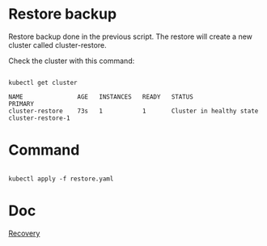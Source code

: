 
# Restore backup

Restore backup done in the previous script.
The restore will create a new cluster called cluster-restore.

Check the cluster with this command:

```

kubectl get cluster

NAME               AGE   INSTANCES   READY   STATUS                     PRIMARY
cluster-restore    73s   1           1       Cluster in healthy state   cluster-restore-1

```

# Command

```

kubectl apply -f restore.yaml

```

# Doc
[Recovery](https://cloudnative-pg.io/documentation/1.25/recovery/)

